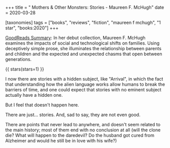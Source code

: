 +++
title = " Mothers & Other Monsters: Stories - Maureen F. McHugh"
date = 2020-03-28

[taxonomies]
tags = ["books", "reviews", "fiction", "maureen f mchugh", "1 star",
"books:2020"]
+++

[GoodReads Summary](https://www.goodreads.com/book/show/8157780-mothers-other-monsters):
In her debut collection, Maureen F. McHugh examines the impacts of social and
technological shifts on families. Using deceptively simple prose, she
illuminates the relationship between parents and children and the expected and
unexpected chasms that open between generations.

<!-- more -->

{{ stars(stars=1) }}

I now there are stories with a hidden subject, like "Arrival", in which the
fact that understanding how the alien language works allow humans to break the
barriers of time, and one could expect that stories with no eminent subject
actually have a hidden one.

But I feel that doesn't happen here.

There are just... stories. And, sad to say, they are not even good.

There are points that never lead to anywhere, and doesn't seem related to the
main history; most of them end with no conclusion at all (will the clone die?
What will happen to the daredevil? Do the husband got cured from Alzheimer and
would he still be in love with his wife?)
